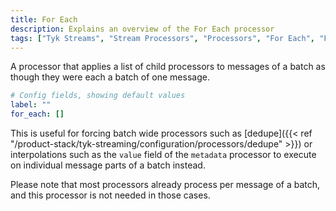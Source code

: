 ```yaml
---
title: For Each
description: Explains an overview of the For Each processor
tags: ["Tyk Streams", "Stream Processors", "Processors", "For Each", "For"]
---
```


A processor that applies a list of child processors to messages of a batch as though they were each a batch of one message.

```yml
# Config fields, showing default values
label: ""
for_each: []
```

This is useful for forcing batch wide processors such as [dedupe]({{< ref "/product-stack/tyk-streaming/configuration/processors/dedupe" >}}) or interpolations such as the `value` field of the `metadata` processor to execute on individual message parts of a batch instead.

Please note that most processors already process per message of a batch, and this processor is not needed in those cases.
